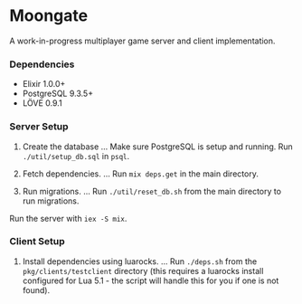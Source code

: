 # Moongate #

A work-in-progress multiplayer game server and client implementation.

### Dependencies ###

* Elixir 1.0.0+
* PostgreSQL 9.3.5+
* LÖVE 0.9.1

### Server Setup ###

1. Create the database
... Make sure PostgreSQL is setup and running. Run `./util/setup_db.sql` in `psql`.

2. Fetch dependencies.
... Run `mix deps.get` in the main directory.

3. Run migrations.
... Run `./util/reset_db.sh` from the main directory to run migrations.

Run the server with `iex -S mix`.

### Client Setup ###

1. Install dependencies using luarocks.
... Run `./deps.sh` from the `pkg/clients/testclient` directory (this requires a luarocks install configured for Lua 5.1 - the script will handle this for you if one is not found).